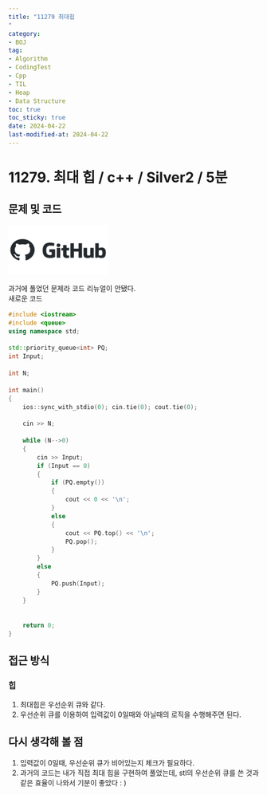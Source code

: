 ```yaml
---
title: "11279 최대힙
"
category:
- BOJ
tag:
- Algorithm
- CodingTest
- Cpp
- TIL
- Heap
- Data Structure
toc: true
toc_sticky: true
date: 2024-04-22
last-modified-at: 2024-04-22
---
```


# 11279. 최대 힙 / c++ / Silver2 / 5분

## 문제 및 코드

[<img src="https://github.com/Sho1007/sho1007.github.io/blob/main/assets/images/github-logo-vector.png?raw=true" width="200" height="100"/>](https://github.com/Sho1007/Algorithm/tree/main/%EB%B0%B1%EC%A4%80/Silver/11279.%E2%80%85%EC%B5%9C%EB%8C%80%E2%80%85%ED%9E%99)

과거에 풀었던 문제라 코드 리뉴얼이 안됐다.   
새로운 코드
```c++
#include <iostream>
#include <queue>
using namespace std;

std::priority_queue<int> PQ;
int Input;

int N;

int main()
{
    ios::sync_with_stdio(0); cin.tie(0); cout.tie(0);

    cin >> N;

    while (N-->0)
    {
        cin >> Input;
        if (Input == 0)
        {
            if (PQ.empty())
            {
                cout << 0 << '\n';
            }
            else
            {
                cout << PQ.top() << '\n';
                PQ.pop();
            }
        }
        else
        {
            PQ.push(Input);
        }
    }

    
    return 0;
}
```

## 접근 방식
### 힙
1. 최대힙은 우선순위 큐와 같다.
2. 우선순위 큐를 이용하여 입력값이 0일때와 아닐때의 로직을 수행해주면 된다.



## 다시 생각해 볼 점
1. 입력값이 0일때, 우선순위 큐가 비어있는지 체크가 필요하다.
2. 과거의 코드는 내가 직접 최대 힙을 구현하여 풀었는데, stl의 우선순위 큐를 쓴 것과 같은 효율이 나와서 기분이 좋았다 : )